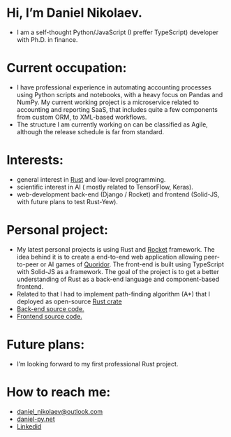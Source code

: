 # Hi, I’m Daniel Nikolaev. 
* I am a self-thought Python/JavaScript (I preffer TypeScript) developer with Ph.D. in finance.
# Current occupation: 
* I have professional experience in automating accounting processes using Python scripts and notebooks, with a heavy focus on Pandas and NumPy. My current working project is a microservice related to accounting and reporting SaaS, that includes quite a few components from custom ORM, to XML-based workflows.
* The structure I am currently working on can be classified as Agile, although the release schedule is far from standard.
# Interests:
* general interest in [Rust](https://www.rust-lang.org/) and low-level programming.
* scientific interest in AI ( mostly related to TensorFlow, Keras).
* web-development back-end (Django / Rocket) and frontend (Solid-JS, with future plans to test Rust-Yew).
# Personal project:
* My latest personal projects is using Rust and [Rocket](https://rocket.rs/) framework. The idea behind it is to create a end-to-end web application allowing peer-to-peer or AI games of [Quoridor](https://en.wikipedia.org/wiki/Quoridor). The front-end is built using TypeScript with Solid-JS as a framework. The goal of the project is to get a better understanding of Rust as a back-end language and component-based frontend.
* Related to that I had to implement path-finding algorithm (A*) that I deployed as open-source [Rust crate](https://crates.io/crates/a-star_traitbased)
* [Back-end source code.](https://github.com/Dah-phd/corridor_api)
* [Frontend source code.](https://github.com/Dah-phd/corridor_frontend)
# Future plans:
* I’m looking forward to my first professional Rust project.
# How to reach me: 
  * daniel_nikolaev@outlook.com
  * [daniel-py.net](https://www.daniel-py.net/contact/)
  * [Linkedid](https://bg.linkedin.com/in/daniel-nikolaev-1761b31b5?trk=people-guest_people_search-card)

<!---
Dah-phd/Dah-phd is a ✨ special ✨ repository because its `README.md` (this file) appears on your GitHub profile.
You can click the Preview link to take a look at your changes.
--->
